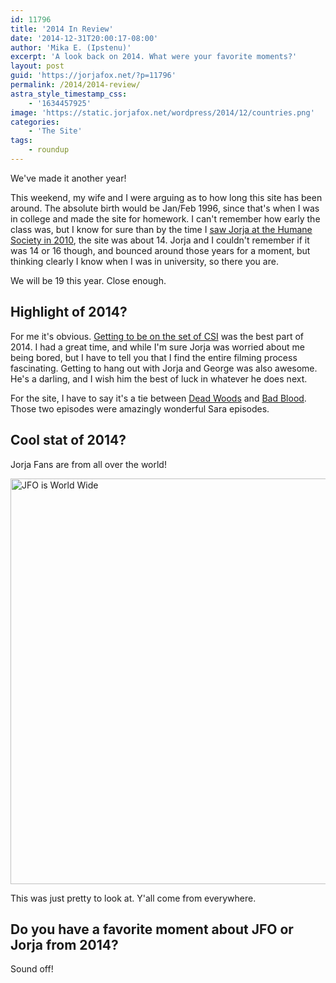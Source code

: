 ```yaml
---
id: 11796
title: '2014 In Review'
date: '2014-12-31T20:00:17-08:00'
author: 'Mika E. (Ipstenu)'
excerpt: 'A look back on 2014. What were your favorite moments?'
layout: post
guid: 'https://jorjafox.net/?p=11796'
permalink: /2014/2014-review/
astra_style_timestamp_css:
    - '1634457925'
image: 'https://static.jorjafox.net/wordpress/2014/12/countries.png'
categories:
    - 'The Site'
tags:
    - roundup
---
```


We've made it another year!

This weekend, my wife and I were arguing as to how long this site has been around. The absolute birth would be Jan/Feb 1996, since that's when I was in college and made the site for homework. I can't remember how early the class was, but I know for sure than by the time I <a href="https://jorjafox.net/2010/jorja-invited-jfo-to-spotlight-humane-chicago/" title="Jorja invited JFO to Spotlight Humane: Chicago">saw Jorja at the Humane Society in 2010</a>, the site was about 14. Jorja and I couldn't remember if it was 14 or 16 though, and bounced around those years for a moment, but thinking clearly I know when I was in university, so there you are.

We will be 19 this year. Close enough.

<h2>Highlight of 2014?</h2>

For me it's obvious. <a href="https://jorjafox.net/2014/jfo-csi/" title="JFO on CSI">Getting to be on the set of CSI</a> was the best part of 2014. I had a great time, and while I'm sure Jorja was worried about me being bored, but I have to tell you that I find the entire filming process fascinating. Getting to hang out with Jorja and George was also awesome. He's a darling, and I wish him the best of luck in whatever he does next.

For the site, I have to say it's a tie between <a href="https://jorjafox.net/2014/dead-woods-recap-screencap/" title="Dead Woods Recap and Screencap">Dead Woods</a> and <a href="https://jorjafox.net/2014/bad-blood-screencaps-recap/" title="Bad Blood Screencaps and Recap">Bad Blood</a>. Those two episodes were amazingly wonderful Sara episodes.

<h2>Cool stat of 2014?</h2>

Jorja Fans are from all over the world!

<a href="https://jorjafox.net/2014/2014-review/countries/" rel="attachment wp-att-11797"><img src="//static.jorjafox.net/wordpress/2014/12/countries.png" alt="JFO is World Wide" width="843" height="649" class="aligncenter size-full wp-image-11797" /></a>

This was just pretty to look at. Y'all come from everywhere.

<h2>Do you have a favorite moment about JFO or Jorja from 2014?</h2>

Sound off!